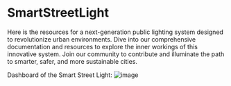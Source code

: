 # SmartStreetLight
Here is the resources for a next-generation public lighting system designed to revolutionize urban environments. Dive into our comprehensive documentation and resources to explore the inner workings of this innovative system. Join our community to contribute and illuminate the path to smarter, safer, and more sustainable cities. 

Dashboard of the Smart Street Light:
![image](https://github.com/chinmaykrishnroy/SmartStreetLight/assets/65699140/6c497935-34bc-445d-a07f-a85a47305df8)
